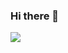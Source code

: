 ### Hi there 👋

<a href="mailto:dev.choi0409@gmail.com" target="_blank"><img src="https://img.shields.io/badge/gmail-20c997?style=flat-square&logo=#EA4335&logoColor=white"/></a>

